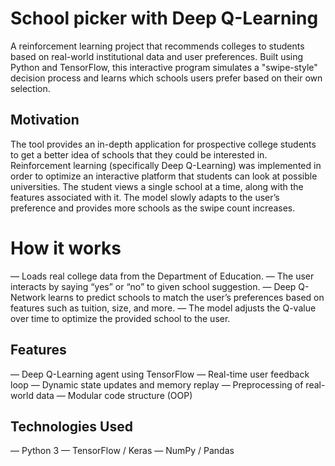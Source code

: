 # School picker with Deep Q-Learning

A reinforcement learning project that recommends colleges to students based on real-world institutional data and user preferences. Built using Python and TensorFlow, this interactive program simulates a "swipe-style" decision process and learns which schools users prefer based on their own selection.

## Motivation

The tool provides an in-depth application for prospective college students to get a better idea of schools that they could be interested in. Reinforcement learning (specifically Deep Q-Learning) was implemented in order to optimize an interactive platform that students can look at possible universities. The student views a single school at a time, along with the features associated with it. The model slowly adapts to the user’s preference and provides more schools as the swipe count increases.

# How it works
— Loads real college data from the Department of Education.
— The user interacts by saying “yes” or “no” to given school suggestion.
— Deep Q-Network learns to predict schools to match the user’s preferences based on features such as tuition, size, and more.
— The model adjusts the Q-value over time to optimize the provided school to the user.

## Features
— Deep Q-Learning agent using TensorFlow
— Real-time user feedback loop
— Dynamic state updates and memory replay
— Preprocessing of real-world data
— Modular code structure (OOP)

## Technologies Used
— Python 3
— TensorFlow / Keras
— NumPy / Pandas
